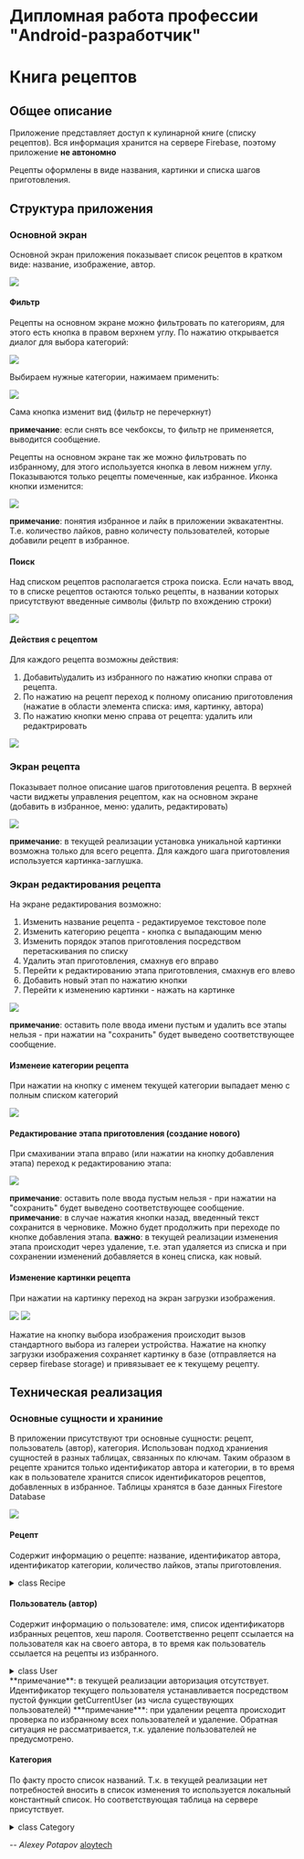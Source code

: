 # Дипломная работа профессии "Android-разработчик"
# Книга рецептов

## Общее описание
Приложение представляет доступ к кулинарной книге (списку рецептов).
Вся информация хранится на сервере Firebase, поэтому приложение **не автономно**

Рецепты оформлены в виде названия, картинки и списка шагов приготовления.

## Структура приложения

### Основной экран
Основной экран приложения показывает список рецептов в кратком виде: название, изображение, автор.

![](pic/main_1_start.png)

#### Фильтр

Рецепты на основном экране можно фильтровать по категориям, для этого есть кнопка в правом верхнем углу.
По нажатию открывается диалог для выбора категорий:

![](pic/main_2_categoryFilter.png)

Выбираем нужные категории, нажимаем применить:

![](pic/main_3_filteredByCat.png)

Сама кнопка изменит вид (фильтр не перечеркнут)

**примечание**: если снять все чекбоксы, то фильтр не применяется, выводится сообщение.

Рецепты на основном экране так же можно фильтровать по избранному, для этого используется кнопка в левом нижнем углу.
Показываются только рецепты помеченные, как избранное. Иконка кнопки изменится:

![](pic/main_4_filteredByCatFav.png)

**примечание**: понятия избранное и лайк в приложении эквакатентны. Т.е. количество лайков, равно количесту пользователей, которые добавили рецепт в избранное.

#### Поиск

Над списком рецептов располагается строка поиска. Если начать ввод, то в списке рецептов остаются только рецепты, в названии которых присутствуют введенные символы (фильтр по вхождению строки)

![](pic/main_5_search.png)

#### Действия с рецептом

Для каждого рецепта возможны действия:
1. Добавить\удалить из избранного по нажатию кнопки справа от рецепта.
1. По нажатию на рецепт переход к полному описанию приготовления (нажатие в области элемента списка: имя, картинку, автора)
1. По нажатию кнопки меню справа от рецепта: удалить или редактрировать

![](pic/main_6_menu.png)

### Экран рецепта

Показывает полное описание шагов приготовления рецепта. В верхней части виджеты управления рецептом, как на основном экране (добавить в избранное, меню: удалить, редактировать)

![](pic/recipeFull_1.png)

**примечание**: в текущей реализации установка уникальной картинки возможна только для всего рецепта. Для каждого шага приготовления используется картинка-заглушка.

### Экран редактирования рецепта

На экране редактирования возможно:
1. Изменить название рецепта - редактируемое текстовое поле
1. Изменить категорию рецепта - кнопка с выпадающим меню
1. Изменить порядок этапов приготовления посредством перетаскивания по списку
1. Удалить этап приготовления, смахнув его вправо
1. Перейти к редактированию этапа приготовления, смахнув его влево
1. Добавить новый этап по нажатию кнопки
1. Перейти к изменению картинки - нажать на картинке

![](pic/recipeEdit_1.png)

**примечание**: оставить поле ввода имени пустым и удалить все этапы нельзя - при нажатии на "сохранить" будет выведено соответствующее сообщение.

#### Изменеие категории рецепта

При нажатии на кнопку с именем текущей категории выпадает меню с полным списком категорий

![](pic/recipeEdit_2_category.png)

#### Редактирование этапа приготовления (создание нового)

При смахивании этапа вправо (или нажатии на кнопку добавления этапа) переход к редактированию этапа:

![](pic/editStage.png)

**примечание**: оставить поле ввода пустым нельзя - при нажатии на "сохранить" будет выведено соответствующее сообщение.
**примечание**: в случае нажатия кнопки назад, введенный текст сохранится в черновике. Можно будет продолжить при переходе по кнопке добавления этапа.
**важно**: в текущей реализации изменения этапа происходит через удаление, т.е. этап удаляется из списка и при сохранении изменений добавляется в конец списка, как новый.

#### Изменение картинки рецепта

При нажатии на картинку переход на экран загрузки изображения.

![](pic/uploadImage_1.png) ![](pic/uploadImage_2.png)

Нажатие на кнопку выбора изображения происходит вызов стандартного выбора из галереи устройства.
Нажатие на кнопку загрузки изображения сохраняет картинку в базе (отправляется на сервер firebase storage) и привязывает ее к текущему рецепту.

## Техническая реализация

### Основные сущности и храниние

В приложении присутствуют три основные сущности: рецепт, пользователь (автор), категория.
Использован подход храниения сущностей в разных таблицах, связанных по ключам.
Таким образом в рецепте хранится только идентификатор автора и категории, в то время как в пользователе хранится список идентификаторов рецептов, добавленных в избранное.
Таблицы хранятся в базе данных Firestore Database

![](database.png)

#### Рецепт
Содержит информацию о рецепте: название, идентификатор автора, идентификатор категории, количество лайков, этапы приготовления.

<details>
<summary> class Recipe</summary>
```
data class Recipe(
    val id: Int,
    val authorId: Int,
    val name: String,
    val categoryId: Int,
    val likesCount: Int,
    val servingLink: String,
    val stages: ArrayList<String>,
    val stagesLink: List<String>
)
```
</details>

#### Пользователь (автор)
Содержит информацию о пользователе: имя, список идентификаторв избранных рецептов, хеш пароля.
Соответственно рецепт ссылается на пользователя как на своего автора, в то время как пользователь ссылается на рецепты из избранного.
<details>
<summary> class User</summary>
```
data class User(
    val uid: Int,
    val userName: String,
    val favorites: List<Int>? = null,
    val hash: Int
)
```
</details>
**примечание**: в текущей реализации авторизация отсутствует. Идентификатор текущего пользователя устанавливается посредством пустой функции getCurrentUser (из числа существующих пользователей)
***примечание***: при удалении рецепта происходит проверка по избранному всех пользователей и удаление. Обратная ситуация не рассматривается, т.к. удаление пользователей не предусмотрено.

#### Категория
По факту просто список названий. Т.к. в текущей реализации нет потребностей вносить в список изменения то используется локальный константный список. Но соответствующая таблица на сервере присутствует.
<details>
<summary> class Category</summary>
```
data class Category(
    val cid: Int,
    val categoryName: String
)
```
</details>

-- <cite>Alexey Potapov</cite>
[aloytech](https://github.com/aloytech)